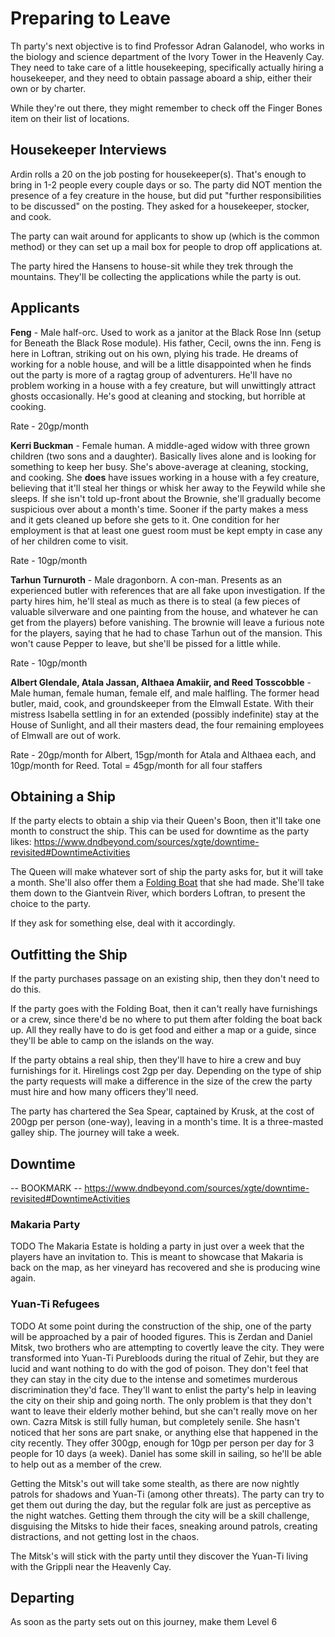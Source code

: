 # Preparing to Leave
Th party's next objective is to find Professor Adran Galanodel, who works in the biology and science department of the Ivory Tower in the Heavenly Cay. They need to take care of a little housekeeping, specifically actually hiring a housekeeper, and they need to obtain passage aboard a ship, either their own or by charter.

While they're out there, they might remember to check off the Finger Bones item on their list of locations.

## Housekeeper Interviews
Ardin rolls a 20 on the job posting for housekeeper(s). That's enough to bring in 1-2 people every couple days or so. The party did NOT mention the presence of a fey creature in the house, but did put "further responsibilities to be discussed" on the posting. They asked for a housekeeper, stocker, and cook.

The party can wait around for applicants to show up (which is the common method) or they can set up a mail box for people to drop off applications at.

The party hired the Hansens to house-sit while they trek through the mountains. They'll be collecting the applications while the party is out.

## Applicants
**Feng** - Male half-orc. Used to work as a janitor at the Black Rose Inn (setup for Beneath the Black Rose module). His father, Cecil, owns the inn. Feng is here in Loftran, striking out on his own, plying his trade. He dreams of working for a noble house, and will be a little disappointed when he finds out the party is more of a ragtag group of adventurers. He'll have no problem working in a house with a fey creature, but will unwittingly attract ghosts occasionally. He's good at cleaning and stocking, but horrible at cooking.

Rate - 20gp/month

**Kerri Buckman** - Female human. A middle-aged widow with three grown children (two sons and a daughter). Basically lives alone and is looking for something to keep her busy. She's above-average at cleaning, stocking, and cooking. She **does** have issues working in a house with a fey creature, believing that it'll steal her things or whisk her away to the Feywild while she sleeps. If she isn't told up-front about the Brownie, she'll gradually become suspicious over about a month's time. Sooner if the party makes a mess and it gets cleaned up before she gets to it. One condition for her employment is that at least one guest room must be kept empty in case any of her children come to visit.

Rate - 10gp/month

**Tarhun Turnuroth** - Male dragonborn. A con-man. Presents as an experienced butler with references that are all fake upon investigation. If the party hires him, he'll steal as much as there is to steal (a few pieces of valuable silverware and one painting from the house, and whatever he can get from the players) before vanishing. The brownie will leave a furious note for the players, saying that he had to chase Tarhun out of the mansion. This won't cause Pepper to leave, but she'll be pissed for a little while.

Rate - 10gp/month

**Albert Glendale, Atala Jassan, Althaea Amakiir, and Reed Tosscobble** - Male human, female human, female elf, and male halfling. The former head butler, maid, cook, and groundskeeper from the Elmwall Estate. With their mistress Isabella settling in for an extended (possibly indefinite) stay at the House of Sunlight, and all their masters dead, the four remaining employees of Elmwall are out of work.

Rate - 20gp/month for Albert, 15gp/month for Atala and Althaea each, and 10gp/month for Reed. Total = 45gp/month for all four staffers

## Obtaining a Ship
If the party elects to obtain a ship via their Queen's Boon, then it'll take one month to construct the ship. This can be used for downtime as the party likes: https://www.dndbeyond.com/sources/xgte/downtime-revisited#DowntimeActivities

The Queen will make whatever sort of ship the party asks for, but it will take a month. She'll also offer them a [Folding Boat](https://www.dndbeyond.com/magic-items/folding-boat) that she had made. She'll take them down to the Giantvein River, which borders Loftran, to present the choice to the party.

If they ask for something else, deal with it accordingly.

## Outfitting the Ship
If the party purchases passage on an existing ship, then they don't need to do this.

If the party goes with the Folding Boat, then it can't really have furnishings or a crew, since there'd be no where to put them after folding the boat back up. All they really have to do is get food and either a map or a guide, since they'll be able to camp on the islands on the way.

If the party obtains a real ship, then they'll have to hire a crew and buy furnishings for it. Hirelings cost 2gp per day. Depending on the type of ship the party requests will make a difference in the size of the crew the party must hire and how many officers they'll need.

The party has chartered the Sea Spear, captained by Krusk, at the cost of 200gp per person (one-way), leaving in a month's time. It is a three-masted galley ship. The journey will take a week.

## Downtime
-- BOOKMARK --
https://www.dndbeyond.com/sources/xgte/downtime-revisited#DowntimeActivities

### Makaria Party
TODO
The Makaria Estate is holding a party in just over a week that the players have an invitation to. This is meant to showcase that Makaria is back on the map, as her vineyard has recovered and she is producing wine again.

### Yuan-Ti Refugees
TODO
At some point during the construction of the ship, one of the party will be approached by a pair of hooded figures. This is Zerdan and Daniel Mitsk, two brothers who are attempting to covertly leave the city. They were transformed into Yuan-Ti Purebloods during the ritual of Zehir, but they are lucid and want nothing to do with the god of poison. They don't feel that they can stay in the city due to the intense and sometimes murderous discrimination they'd face. They'll want to enlist the party's help in leaving the city on their ship and going north. The only problem is that they don't want to leave their elderly mother behind, but she can't really move on her own. Cazra Mitsk is still fully human, but completely senile. She hasn't noticed that her sons are part snake, or anything else that happened in the city recently. They offer 300gp, enough for 10gp per person per day for 3 people for 10 days (a week). Daniel has some skill in sailing, so he'll be able to help out as a member of the crew.

Getting the Mitsk's out will take some stealth, as there are now nightly patrols for shadows and Yuan-Ti (among other threats). The party can try to get them out during the day, but the regular folk are just as perceptive as the night watches. Getting them through the city will be a skill challenge, disguising the Mitsks to hide their faces, sneaking around patrols, creating distractions, and not getting lost in the chaos.

The Mitsk's will stick with the party until they discover the Yuan-Ti living with the Grippli near the Heavenly Cay.

## Departing
As soon as the party sets out on this journey, make them Level 6
